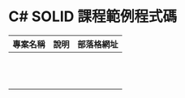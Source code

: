 # C# SOLID 課程範例程式碼

|專案名稱|說明|部落格網址|
|-|-|-|
||||
||||
||||
||||
||||
||||
||||
||||
||||
||||
||||
||||


